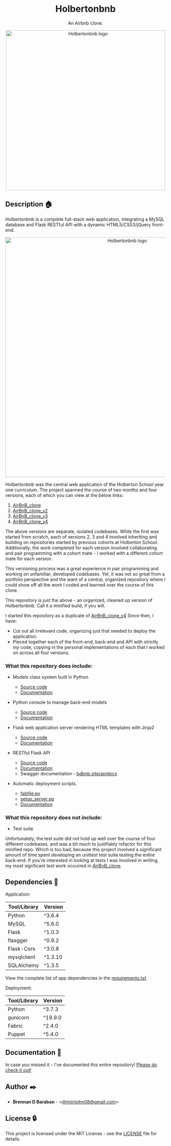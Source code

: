 <h1 align="center">Holbertonbnb</h1>
<p align="center">An Airbnb clone.</p>

<p align="center">
  <img src="https://github.com/bdbaraban/holbertonbnb/blob/master/assets/hbnb-logo.png"
       alt="Holbertonbnb logo"
       width="500"
  >
</p>

## Description :house:

Holbertonbnb is a complete full-stack web application, integrating a MySQL database and Flask RESTful API with a dynamic
HTML5/CSS3/jQuery front-end.

<p align="center">
  <img src="https://github.com/bdbaraban/holbertonbnb/blob/master/assets/hbnb-stack.png"
       alt="Holbertonbnb logo"
       width="750"
  >
</p>



Holbertonbnb was the central web application of the Holberton School year one curriculum. The project spanned the course of two months and four versions, each of which you can view at the below links:

1. [AirBnB_clone](https://github.com/bdbaraban/AirBnB_clone)
2. [AirBnB_clone_v2](https://github.com/bdbaraban/AirBnB_clone_v2)
3. [AirBnB_clone_v3](https://github.com/bdbaraban/AirBnB_clone_v3)
4. [AirBnB_clone_v4](https://github.com/bdbaraban/AirBnB_clone_v4)

The above versions are separate, isolated codebases. While the first was started from scratch, each of versions 2, 3 and 4 involved inheriting and building on repositories started by previous cohorts at Holberton School. Additionally, the work completed for each version involved collaborating and pair programming with a cohort mate - I worked with a different cohort mate for each version.

This versioning process was a great experience in pair programming and working on unfamiliar, developed codebases. Yet, it was not so great from a portfolio perspective and the want of a central, organized repository where I could show off all the work I coded and learned over the course of this clone.

This repository is just the above - an organized, cleaned up version of Holbertonbnb. Call it a minified build, if you will.

I started this repository as a duplicate of [AirBnB_clone_v4](https://github.com/Johnteh/AirBnB_clone_v4) Since then, I have:

- Cut out all irrelevant code, organizing just that needed to deploy the application.
- Pieced together each of the front-end, back-end and API with strictly _my_ code, copying in the personal implementations of each that I worked on across all four versions.


### What this repository does include:

- Models class system built in Python.

  - [Source code](./models)
  - [Documentation](./documentation/MODELS.md)

- Python console to manage back-end models

  - [Source code](./console.py)
  - [Documentation](./documentation/CONSOLE.md)

- Flask web application server rendering HTML templates with Jinja2

  - [Source code](./web_flask)
  - [Documentation](./documentation/WEB_FLASK.md)

- RESTful Flask API

  - [Source code](./api)
  - [Documentation](./documentation/API.md)
  - Swagger documentation - [bdbnb.site/apidocs](https://bdbnb.site/apidocs)

- Automatic deployment scripts.
  - [fabfile.py](./fabfile.py)
  - [setup_server.pp](./setup_server.pp)
  - [Documentation](./documentation/DEPLOYMENT.md)

### What this repository does not include:

- Test suite

Unfortunately, the test suite did not hold up well over the course of four different codebases, and was a bit much to justifiably refactor for this minified repo. Which is too bad, because this project involved a significant amount of time spent developing an unittest test suite testing the entire back-end. If you're interested in looking at tests I was involved in writing, my most signficant test work occurred in [AirBnB_clone](https://github.com/bdbaraban/AirBnB_clone).

## Dependencies :couple:

Application:

| Tool/Library | Version |
| ------------ | ------- |
| Python       | ^3.6.4  |
| MySQL        | ^5.6.0  |
| Flask        | ^1.0.3  |
| flasgger     | ^0.9.2  |
| Flask-Cors   | ^3.0.8  |
| mysqlclient  | ^1.3.10 |
| SQLAlchemy   | ^1.3.5  |

View the complete list of app dependencies in the [requirements.txt](./requirements.txt).

Deployment:

| Tool/Library | Version |
| ------------ | ------- |
| Python       | ^3.7.3  |
| gunicorn     | ^19.9.0 |
| Fabric       | ^2.4.0  |
| Puppet       | ^5.4.0  |

## Documentation :book:

In case you missed it - I've documented this entire repository! [Please do check it out!](./documentation)

## Author :black_nib:

- **Brennan D Baraban** - <[@miirijohn08@gmail.com](https://github.com/Johnteh)>

## License :lock:

This project is licensed under the MIT License - see the [LICENSE](./LICENSE) file for details.
